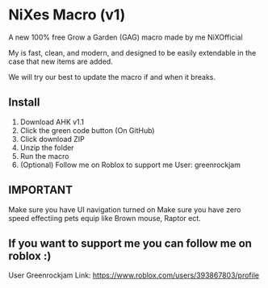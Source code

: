 # NiXes Macro (v1)

A new 100% free Grow a Garden (GAG) macro made by me NiXOfficial

My is fast, clean, and modern, and designed to be easily extendable in the case that new items are added.

We will try our best to update the macro if and when it breaks.

## Install

1. Download AHK v1.1
2. Click the green code button (On GitHub)
3. Click download ZIP
4. Unzip the folder
5. Run the macro
6. (Optional) Follow me on Roblox to support me User: greenrockjam

## IMPORTANT

Make sure you have UI navigation turned on
Make sure you have zero speed effectiing pets equip like Brown mouse, Raptor ect.

## If you want to support me you can follow me on roblox :)
User Greenrockjam
Link: https://www.roblox.com/users/393867803/profile
